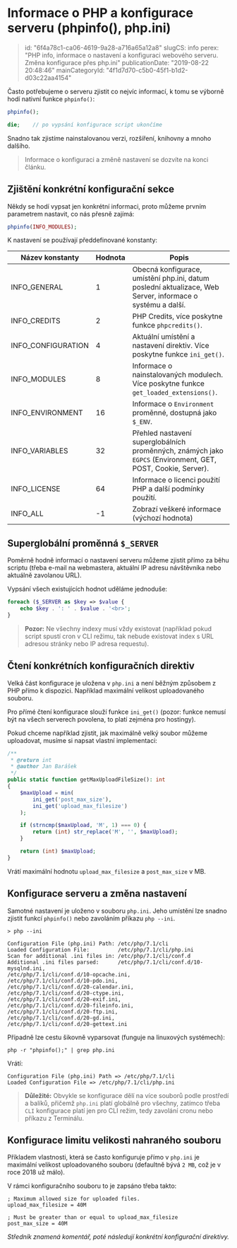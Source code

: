 Informace o PHP a konfigurace serveru (phpinfo(), php.ini)
================================

> id: "6f4a78c1-ca06-4619-9a28-a716a65a12a8"
> slugCS: info
> perex: "PHP info, informace o nastavení a konfiguraci webového serveru. Změna konfigurace přes php.ini"
> publicationDate: "2019-08-22 20:48:46"
> mainCategoryId: "4f1d7d70-c5b0-45f1-b1d2-d03c22aa4154"

Často potřebujeme o serveru zjistit co nejvíc informací, k tomu se výborně hodí nativní funkce `phpinfo()`:

```php
phpinfo();

die;	// po vypsání konfigurace script ukončíme
```

Snadno tak zjistíme nainstalovanou verzi, rozšíření, knihovny a mnoho dalšího.

> Informace o konfiguraci a změně nastavení se dozvíte na konci článku.

Zjištění konkrétní konfigurační sekce
-------------------------------------

Někdy se hodí vypsat jen konkrétní informaci, proto můžeme prvním parametrem nastavit, co nás přesně zajímá:

```php
phpinfo(INFO_MODULES);
```

K nastavení se používají předdefinované konstanty:

| Název konstanty	| Hodnota	| Popis
|-------------------|-----------|------
| INFO_GENERAL		| 1			| Obecná konfigurace, umístění php.ini, datum poslední aktualizace, Web Server, informace o systému a další.
| INFO_CREDITS		| 2			| PHP Credits, více poskytne funkce `phpcredits()`.
| INFO_CONFIGURATION| 4			| Aktuální umístění a nastavení direktiv. Více poskytne funkce `ini_get()`.
| INFO_MODULES		| 8			| Informace o nainstalovaných modulech. Více poskytne funkce `get_loaded_extensions()`.
| INFO_ENVIRONMENT	| 16		| Informace o `Environment` proměnné, dostupná jako `$_ENV`.
| INFO_VARIABLES	| 32		| Přehled nastavení superglobálních proměnných, známých jako `EGPCS` (Environment, GET, POST, Cookie, Server).
| INFO_LICENSE		| 64		| Informace o licenci použití PHP a další podmínky použití.
| INFO_ALL			| -1		| Zobrazí veškeré informace (výchozí hodnota)

Superglobální proměnná `$_SERVER`
---------------------------------

Poměrně hodně informací o nastavení serveru můžeme zjistit přímo za běhu scriptu (třeba e-mail na webmastera, aktuální IP adresu návštěvníka nebo aktuálně zavolanou URL).

Vypsání všech existujících hodnot uděláme jednoduše:

```php
foreach ($_SERVER as $key => $value {
	echo $key . ': ' . $value . '<br>';
}
```

> **Pozor:** Ne všechny indexy musí vždy existovat (například pokud script spustí cron v CLI režimu, tak nebude existovat index s URL adresou stránky nebo IP adresa requestu).

Čtení konkrétních konfiguračních direktiv
-----------------------------------------

Velká část konfigurace je uložena v `php.ini` a není běžným způsobem z PHP přímo k dispozici. Například maximální velikost uploadovaného souboru.

Pro přímé čtení konfigurace slouží funkce `ini_get()` (pozor: funkce nemusí být na všech serverech povolena, to platí zejména pro hostingy).

Pokud chceme například zjistit, jak maximálně velký soubor můžeme uploadovat, musíme si napsat vlastní implementaci:

```php
/**
 * @return int
 * @author Jan Barášek
 */
public static function getMaxUploadFileSize(): int
{
	$maxUpload = min(
		ini_get('post_max_size'),
		ini_get('upload_max_filesize')
	);

	if (strncmp($maxUpload, 'M', 1) === 0) {
		return (int) str_replace('M', '', $maxUpload);
	}

	return (int) $maxUpload;
}
```

Vrátí maximální hodnotu `upload_max_filesize` a `post_max_size` v MB.

Konfigurace serveru a změna nastavení
-------------------------------------

Samotné nastavení je uloženo v souboru `php.ini`. Jeho umístění lze snadno zjistit funkcí `phpinfo()` nebo zavoláním příkazu `php --ini`.

```shell
> php --ini

Configuration File (php.ini) Path: /etc/php/7.1/cli
Loaded Configuration File:         /etc/php/7.1/cli/php.ini
Scan for additional .ini files in: /etc/php/7.1/cli/conf.d
Additional .ini files parsed:      /etc/php/7.1/cli/conf.d/10-mysqlnd.ini,
/etc/php/7.1/cli/conf.d/10-opcache.ini,
/etc/php/7.1/cli/conf.d/10-pdo.ini,
/etc/php/7.1/cli/conf.d/20-calendar.ini,
/etc/php/7.1/cli/conf.d/20-ctype.ini,
/etc/php/7.1/cli/conf.d/20-exif.ini,
/etc/php/7.1/cli/conf.d/20-fileinfo.ini,
/etc/php/7.1/cli/conf.d/20-ftp.ini,
/etc/php/7.1/cli/conf.d/20-gd.ini,
/etc/php/7.1/cli/conf.d/20-gettext.ini
```

Případně lze cestu šikovně vyparsovat (funguje na linuxových systémech):

```shell
php -r "phpinfo();" | grep php.ini
```

Vrátí:

```shell
Configuration File (php.ini) Path => /etc/php/7.1/cli
Loaded Configuration File => /etc/php/7.1/cli/php.ini
```

> **Důležité:** Obvykle se konfigurace dělí na více souborů podle prostředí a balíků, přičemž `php.ini` platí globálně pro všechny, zatímco třeba `CLI` konfigurace platí jen pro CLI režim, tedy zavolání cronu nebo příkazu z Terminálu.

Konfigurace limitu velikosti nahraného souboru
----------------------------------------------

Příkladem vlastnosti, která se často konfiguruje přímo v `php.ini` je maximální velikost uploadovaného souboru (defaultně bývá `2 MB`, což je v roce 2018 už málo).

V rámci konfiguračního souboru to je zapsáno třeba takto:

```shell
; Maximum allowed size for uploaded files.
upload_max_filesize = 40M

; Must be greater than or equal to upload_max_filesize
post_max_size = 40M
```

*Středník znamená komentář, poté následují konkrétní konfigurační direktivy.*
